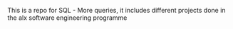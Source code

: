 This is a repo for SQL - More queries, it includes different projects done in the alx software engineering programme
